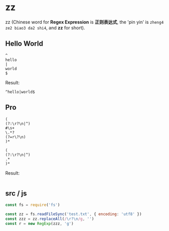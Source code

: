 # zz

zz (Chinese word for **Regex Expression** is **正则表达式**, the 'pin yin' is `zheng4 ze2 biao3 da2 shi4`, and **zz** for short).

## Hello World

```
^
hello
|
world
$
```

Result:

```
^hello|world$
```

## Pro

```
(
(?:\r?\n|^)
#\s+
\.*?
(?=r\?\n)
)*

(
(?:\r?\n|^)
.*
)*
```

Result:

```
```

## src / js

```js
const fs = require('fs')

const zz = fs.readFileSync('test.txt', { encoding: 'utf8' })
const zzz = zz.replaceAll(/\r?\n/g, '')
const r = new RegExp(zzz, 'g')
```
